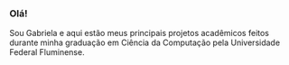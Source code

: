 ### Olá!
Sou Gabriela e aqui estão meus principais projetos acadêmicos feitos durante minha graduação em Ciência da Computação pela Universidade Federal Fluminense.

<!--
**GabiCasini/GabiCasini** is a ✨ _special_ ✨ repository because its `README.md` (this file) appears on your GitHub profile.

Here are some ideas to get you started:

- 🔭 I’m currently working on ...
- 🌱 I’m currently learning ...
- 👯 I’m looking to collaborate on ...
- 🤔 I’m looking for help with ...
- 💬 Ask me about ...
- 📫 How to reach me: ...
- 😄 Pronouns: ...
- ⚡ Fun fact: ...
-->
